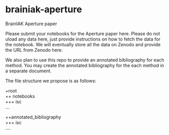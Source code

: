 # brainiak-aperture
BrainIAK Aperture paper

Please submit your notebooks for the Aperture paper here. Please do not uload any data here, just provide instructions on how to fetch the data for the notebook. We will eventually store all the data on Zenodo and provide the URL from Zenodo here.

We also plan to use this repo to provide an annotated bibliography for each method. You may create the annotated bibliography for the each method in a separate document.

The file structure we propose is as follows:

+root \
++ notebooks \
+++ isc \
    ... 
    
++annotated_bibliography \
+++ isc \
    ....

